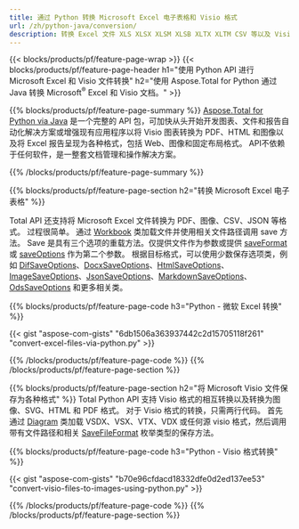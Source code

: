 ```yaml
---
title: 通过 Python 转换 Microsoft Excel 电子表格和 Visio 格式 
url: /zh/python-java/conversion/
description: 转换 Excel 文件 XLS XLSX XLSM XLSB XLTX XLTM CSV 等以及 Visio 格式 VSDX VSX VTX VDX VSSX VSTX VSDM VSSM VSTM 等只需几行 Python 代码。
---
```


{{< blocks/products/pf/feature-page-wrap >}}
{{< blocks/products/pf/feature-page-header h1="使用 Python API 进行 Microsoft Excel 和 Visio 文件转换" h2="使用 Aspose.Total for Python 通过 Java 转换 Microsoft<sup>&reg;</sup> Excel 和 Visio 文档。" >}}

{{% blocks/products/pf/feature-page-summary %}}
[Aspose.Total for Python via Java](https://products.aspose.com/total/python-java/) 是一个完整的 API 包，可加快从头开始开发图表、文件和报告自动化解决方案或增强现有应用程序以将 Visio 图表转换为 PDF、HTML 和图像以及将 Excel 报告呈现为各种格式，包括 Web、图像和固定布局格式。 API不依赖于任何软件，是一整套文档管理和操作解决方案。

{{% /blocks/products/pf/feature-page-summary  %}}

{{% blocks/products/pf/feature-page-section  h2="转换 Microsoft Excel 电子表格" %}}

Total API 还支持将 Microsoft Excel 文件转换为 PDF、图像、CSV、JSON 等格式。 过程很简单。 通过 [Workbook](https://reference.aspose.com/cells/python-java/asposecells.api/Workbook) 类加载文件并使用相关文件路径调用 save 方法。 Save 是具有三个选项的重载方法。仅提供文件作为参数或提供 [saveFormat](https://reference.aspose.com/cells/python-java/asposecells.api/SaveFormat) 或 [saveOptions](https://reference.aspose.com/cells/python-java/asposecells.api/SaveOptions) 作为第二个参数。 根据目标格式，可以使用少数保存选项类，例如 [DifSaveOptions](https://reference.aspose.com/cells/python-java/asposecells.api/DifSaveOptions)、[DocxSaveOptions](https://reference.aspose.com/cells/python-java/asposecells.api/DocxSaveOptions)、[HtmlSaveOptions](https://reference.aspose.com/cells/python-java/asposecells.api/HtmlSaveOptions)、[ImageSaveOptions](https://reference.aspose.com/cells/python-java/asposecells.api/ImageSaveOptions)、[JsonSaveOptions](https://reference.aspose.com/cells/python-java/asposecells.api/JsonSaveOptions)、[MarkdownSaveOptions](https://reference.aspose.com/cells/python-java/asposecells.api/MarkdownSaveOptions)、[OdsSaveOptions](https://reference.aspose.com/cells/python-java/asposecells.api/OdsSaveOptions) 和更多相关类。

{{% blocks/products/pf/feature-page-code h3="Python - 微软 Excel 转换" %}}

{{< gist "aspose-com-gists" "6db1506a363937442c2d15705118f261" "convert-excel-files-via-python.py" >}}

{{% /blocks/products/pf/feature-page-code  %}}
{{% /blocks/products/pf/feature-page-section %}}

{{% blocks/products/pf/feature-page-section  h2="将 Microsoft Visio 文件保存为各种格式" %}}
Total Python API 支持 Visio 格式的相互转换以及转换为图像、SVG、HTML 和 PDF 格式。 对于 Visio 格式的转换，只需两行代码。 首先通过 [Diagram](https://reference.aspose.com/diagram/python-java/asposediagram.api/Diagram) 类加载 VSDX、VSX、VTX、VDX 或任何源 visio 格式，然后调用带有文件路径和相关 [SaveFileFormat](https://reference.aspose.com/diagram/python-java/asposediagram.api/SaveFileFormat) 枚举类型的保存方法。  

{{% blocks/products/pf/feature-page-code h3="Python - Visio 格式转换" %}}

{{< gist "aspose-com-gists" "b70e96cfdacd18332dfe0d2ed137ee53" "convert-visio-files-to-images-using-python.py" >}}

{{% /blocks/products/pf/feature-page-code  %}}
{{% /blocks/products/pf/feature-page-section %}}